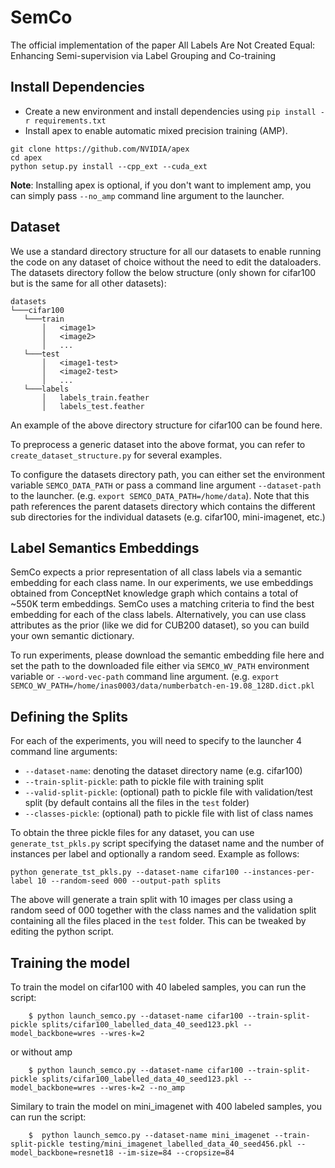 # SemCo
The official implementation of the paper All Labels Are Not Created Equal: Enhancing Semi-supervision via Label Grouping and Co-training

## Install Dependencies

- Create a new environment and install dependencies using ```pip install -r requirements.txt```
- Install apex to enable automatic mixed precision training (AMP).
```
git clone https://github.com/NVIDIA/apex
cd apex
python setup.py install --cpp_ext --cuda_ext

```
**Note**: Installing apex is optional, if you don't want to implement amp, you can simply pass `--no_amp` command line argument to the launcher. 


## Dataset
We use a standard directory structure for all our datasets to enable running the code on any dataset of choice without the need to edit the dataloaders. The datasets directory follow the below structure (only shown for cifar100 but is the same for all other datasets):
```
datasets
└───cifar100
   └───train
       │   <image1>
       │   <image2>
       │   ...
   └───test
       │   <image1-test>
       │   <image2-test>
       │   ...
   └───labels
       │   labels_train.feather
       │   labels_test.feather
```
An example of the above directory structure for cifar100 can be found here. 

To preprocess a generic dataset into the above format, you can refer to `create_dataset_structure.py` for several examples. 

To configure the datasets directory path, you can either set the environment variable `SEMCO_DATA_PATH` or pass a command line argument `--dataset-path` to the launcher. (e.g. `export SEMCO_DATA_PATH=/home/data`). Note that this path references the parent datasets directory which contains the different sub directories for the individual datasets (e.g. cifar100, mini-imagenet, etc.)

## Label Semantics Embeddings
SemCo expects a prior representation of all class labels via a semantic embedding for each class name. In our experiments, we use embeddings obtained from ConceptNet knowledge graph which contains a total of ~550K term embeddings. SemCo uses a matching criteria to find the best embedding for each of the class labels. Alternatively, you can use class attributes as the prior (like we did for CUB200 dataset), so you can build your own semantic dictionary.

To run experiments, please download the semantic embedding file here and set the path to the downloaded file either via `SEMCO_WV_PATH` environment variable or `--word-vec-path` command line argument. (e.g. `export SEMCO_WV_PATH=/home/inas0003/data/numberbatch-en-19.08_128D.dict.pkl`

## Defining the Splits
For each of the experiments, you will need to specify to the launcher 4 command line arguments:
- `--dataset-name`: denoting the dataset directory name (e.g. cifar100)
- `--train-split-pickle`: path to pickle file with training split
- `--valid-split-pickle`: (optional) path to pickle file with validation/test split (by default contains all the files in the `test` folder) 
- `--classes-pickle`: (optional) path to pickle file with list of class names

To obtain the three pickle files for any dataset, you can use `generate_tst_pkls.py` script specifying the dataset name and the number of instances per label and optionally a random seed. Example as follows:

`python generate_tst_pkls.py --dataset-name cifar100 --instances-per-label 10 --random-seed 000 --output-path splits`

The above will generate a train split with 10 images per class using a random seed of 000 together with the class names and the validation split containing all the files placed in the `test` folder. This can be tweaked by editing the python script. 

## Training the model

To train the model on cifar100 with 40 labeled samples, you can run the script: 
```
    $ python launch_semco.py --dataset-name cifar100 --train-split-pickle splits/cifar100_labelled_data_40_seed123.pkl --model_backbone=wres --wres-k=2
```
or without amp
```
    $ python launch_semco.py --dataset-name cifar100 --train-split-pickle splits/cifar100_labelled_data_40_seed123.pkl --model_backbone=wres --wres-k=2 --no_amp
```
Similary to train the model on mini_imagenet with 400 labeled samples, you can run the script: 
```
    $  python launch_semco.py --dataset-name mini_imagenet --train-split-pickle testing/mini_imagenet_labelled_data_40_seed456.pkl --model_backbone=resnet18 --im-size=84 --cropsize=84 
```
